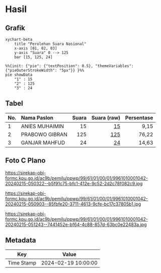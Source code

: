 # Hasil

## Grafik

```mermaid
xychart-beta
    title "Perolehan Suara Nasional"
    x-axis [01, 02, 03]
    y-axis "Suara" 0 --> 125
    bar [15, 125, 24]
```

```mermaid
%%{init: {"pie": {"textPosition": 0.5}, "themeVariables": {"pieOuterStrokeWidth": "5px"}} }%%
pie showData
    "1" : 15
    "2" : 125
    "3" : 24
```

## Tabel

| No. | Nama Paslon    | Suara | Suara (raw) | Persentase |
|:--- |:-------------- | -----:| -----------:| ----------:|
| 1   | ANIES MUHAIMIN | 15    | [15][p-1]   | 9,15       |
| 2   | PRABOWO GIBRAN | 125   | [125][p-2]  | 76,22      |
| 3   | GANJAR MAHFUD  | 24    | [24][p-3]   | 14,63      |


[p-1]: https://github.com/gigit-pemilu/pemilu-2024/blob/main/pilpres/hitung-suara/sub/99-luar-negeri/sub/61-kota-kinabalu-malaysia/sub/01-kota-kinabalu-malaysia/sub/0001-kota-kinabalu-malaysia/sub/042-ksk-031/sub/paslon-1.txt
[p-2]: https://github.com/gigit-pemilu/pemilu-2024/blob/main/pilpres/hitung-suara/sub/99-luar-negeri/sub/61-kota-kinabalu-malaysia/sub/01-kota-kinabalu-malaysia/sub/0001-kota-kinabalu-malaysia/sub/042-ksk-031/sub/paslon-2.txt
[p-3]: https://github.com/gigit-pemilu/pemilu-2024/blob/main/pilpres/hitung-suara/sub/99-luar-negeri/sub/61-kota-kinabalu-malaysia/sub/01-kota-kinabalu-malaysia/sub/0001-kota-kinabalu-malaysia/sub/042-ksk-031/sub/paslon-3.txt

## Foto C Plano

https://sirekap-obj-formc.kpu.go.id/ac9b/pemilu/ppwp/99/61/01/00/01/9961010001042-20240215-050322--b5f91c75-bfc1-412e-9c52-2d2c78f082c9.jpg

https://sirekap-obj-formc.kpu.go.id/ac9b/pemilu/ppwp/99/61/01/00/01/9961010001042-20240215-050903--85fbfe20-3711-4613-9cfe-bc17c37805b1.jpg

https://sirekap-obj-formc.kpu.go.id/ac9b/pemilu/ppwp/99/61/01/00/01/9961010001042-20240215-051243--7441452e-bf64-4c88-857d-63bc0e22483a.jpg


## Metadata

| Key        | Value               |
| ---------- | ------------------- |
| Time Stamp | 2024-02-19 10:00:00 |




